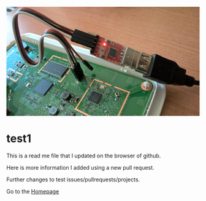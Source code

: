 ![headshot](WP_20180922_12_35_54_Pro.jpg)
# test1
This is a read me file that I updated on the browser of github.

Here is more information I added using a new pull request.


Further changes to test issues/pullrequests/projects.

Go to the <a href="https://james-hunter.github.io">Homepage</a>
